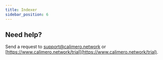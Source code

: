 ```yaml
---
title: Indexer
sidebar_position: 6
---
```




## Need help?

Send a request to [support@calimero.network](mailto:support@calimero.network) or [https://www.calimero.network/trial](https://www.calimero.network/trial).